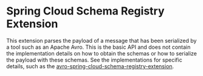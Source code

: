 # Spring Cloud Schema Registry Extension
This extension parses the payload of a message that has been serialized by a tool such as an Apache Avro. This is the basic API and does not contain
the implementation details on how to obtain the schemas or how to serialize the payload with these schemas. See the implementations for specific
details, such as the [avro-spring-cloud-schema-registry-extension](../avro-spring-cloud-schema-registry-extension).